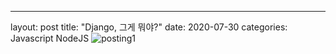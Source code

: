 ---
layout: post
title:  "Django, 그게 뭐야?"
date:   2020-07-30
categories: Javascript NodeJS
![posting1](https://user-images.githubusercontent.com/64029753/88945804-67cd7900-d2c9-11ea-88ae-7afbb6b461e8.jpg)

